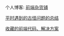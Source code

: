 个人博客: [前端杂货铺](https://segmentfault.com/blog/whale)  

[平时遇到的古怪问题的总结](https://github.com/Youjingyu/problem-summary)  

[收藏的前端代码、解决方案](https://github.com/Youjingyu/Code-Collection)  
